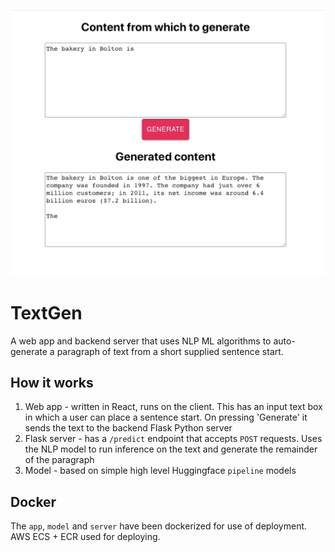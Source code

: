 <p align="center"><img src="https://github.com/thomas-waite/text-improve/blob/master/webApp.png" width="650px"/></p>

# TextGen

A web app and backend server that uses NLP ML algorithms to auto-generate a paragraph of text from a short supplied sentence start.

## How it works

1. Web app - written in React, runs on the client. This has an input text box in which a user can place a sentence start. On pressing 'Generate' it sends the text to the backend Flask Python server
2. Flask server - has a `/predict` endpoint that accepts `POST` requests. Uses the NLP model to run inference on the text and generate the remainder of the paragraph
3. Model - based on simple high level Huggingface `pipeline` models

## Docker

The `app`, `model` and `server` have been dockerized for use of deployment. AWS ECS + ECR used for deploying.
